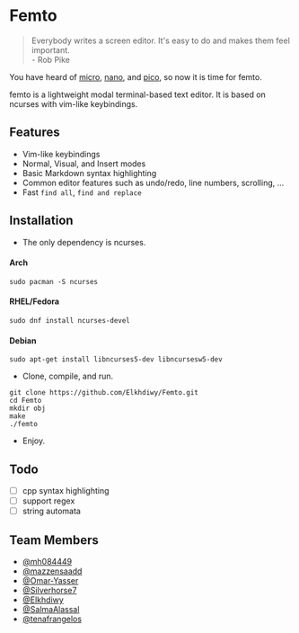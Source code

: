 # Femto
> Everybody writes a screen editor. It's easy to do and makes them feel important.   
> \- Rob Pike

You have heard of [micro](https://github.com/zyedidia/micro), [nano](https://savannah.gnu.org/git/?group=nano), and [pico](https://en.wikipedia.org/wiki/Pico_(text_editor)), so now it is time for femto.

femto is a lightweight modal terminal-based text editor. It is based on ncurses with vim-like keybindings.

## Features
- Vim-like keybindings
- Normal, Visual, and Insert modes
- Basic Markdown syntax highlighting
- Common editor features such as undo/redo, line numbers, scrolling, …
- Fast `find all`, `find and replace`

## Installation

- The only dependency is ncurses.
 ####  Arch
   ```shell
   sudo pacman -S ncurses
   ```
 ####  RHEL/Fedora
   ```shell
   sudo dnf install ncurses-devel
   ```
 ####   Debian
   ```shell
   sudo apt-get install libncurses5-dev libncursesw5-dev
   ```
- Clone, compile, and run.
 ```shell
 git clone https://github.com/Elkhdiwy/Femto.git
 cd Femto
 mkdir obj
 make
 ./femto
 ```
- Enjoy.


## Todo
- [ ] cpp syntax highlighting
- [ ] support regex
- [ ] string automata

 ## Team Members
- [@mh084449](https://github.com/mh084449) 
- [@mazzensaadd](https://github.com/mazzensaadd)  
- [@Omar-Yasser](https://github.com/Omar-Yasser)  
- [@Silverhorse7](https://github.com/Silverhorse7)  
- [@Elkhdiwy](https://github.com/Elkhdiwy)  
- [@SalmaAlassal](https://github.com/SalmaAlassal)  
- [@tenafrangelos](https://github.com/tenafrangelos)  
